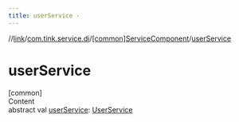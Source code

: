 ```yaml
---
title: userService -
---
```

//[link](../../index.md)/[com.tink.service.di](../index.md)/[[common]ServiceComponent](index.md)/[userService](user-service.md)



# userService  
[common]  
Content  
abstract val [userService](user-service.md): [UserService](../../com.tink.service.authorization/[common]-user-service/index.md)  



